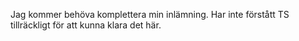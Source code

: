 Jag kommer behöva komplettera min inlämning. Har inte förstått TS tillräckligt för att kunna klara det här.